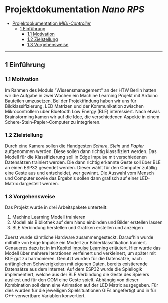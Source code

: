 # Projektdokumentation *Nano RPS*

- [Projektdokumentation *MIDI-Controller*](#projektdokumentation-MIDI-Controller)
  - [1 Einführung](#1-einführung)
    - [1.1 Motivation](#11-motivation)
    - [1.2 Zielstellung](#12-zielstellung)
    - [1.3 Vorgehensweise](#13-vorgehensweise)

---

## 1 Einführung

### 1.1 Motivation
Im Rahmen des Moduls "Wissensmanagement" an der HTW Berlin hatten wir die Aufgabe in zwei Wochen ein Machine Learning Projekt mit Arduino Bauteilen umzusetzen. Bei der Projektfindung haben wir uns für Bildklassifizierung, LED Matrizen und der Kommunikation zwischen Mikrocontrollern über Bluetooth Low Energy (BLE) interessiert. Nach etwas Brainstorming kamen wir auf die Idee, die verschiedenen Aspekte in einem Schere-Stein-Papier-Computer zu integrieren.

### 1.2 Zielstellung
Durch eine Kamera sollen die Handgesten _Schere_, _Stein_ und _Papier_ aufgenommen werden. Diese sollen dann richtig klassifiziert werden. Das Modell für die Klassifizierung soll in Edge Impulse mit verschiedenen Datensätzen trainiert werden. Die dann richtig erkannte Geste soll über BLE an einen ESP32 gesendet werden. Dieser wählt für den Computer zufällig eine Geste aus und entscheidet, wer gewinnt. Die Auswahl vom Mensch und Computer sowie das Ergebnis sollen dann grafisch auf einer LED-Matrix dargestellt werden.

### 1.3 Vorgehensweise
Das Projekt wurde in drei Arbeitspakete unterteilt:

1. Machine Learning Modell trainieren
2. Modell als Bibliothek auf dem Nano einbinden und Bilder erstellen lassen
3. BLE Verbindung herstellen und Grafiken erstellen und anzeigen

Zuerst wurde sämtliche Hardware zusammengesteckt. Daraufhin wurde mithilfe von Edge Impulse ein Modell zur Bilderklassifikation trainiert. Genaueres dazu ist in im Kapitel [Impulse Learning](#impulse-learning) erläutert. Hier wurde das Modell über mehrere Iterationen verfeinert und verkleinert, um später mit BLE gut zu harmonieren. Genutzt wurden für die Datensätze, nach anfänglichen Schwierigkeiten mit eigenen Daten, bereits existierende Datensätze aus dem Internet.
Auf dem ESP32 wurde die Spiellogik implementiert, welche aus der BLE Verbindung die Geste des Spielers ausliest und für den COM eine Geste spielt. Abhängig von dieser Kombination soll dann eine Animation auf der LED Matrix ausgegeben. Für dies wurden für die jeweiligen Spielsituationen GIFs angefertigt und in für C++ verwertbare Variablen konvertiert.
